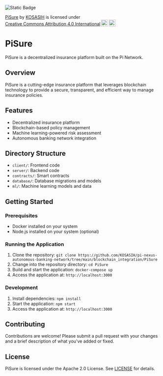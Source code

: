 ![Static Badge](https://img.shields.io/badge/%F0%9F%93%92-PiSure-blue)

<p xmlns:cc="http://creativecommons.org/ns#" xmlns:dct="http://purl.org/dc/terms/"><a property="dct:title" rel="cc:attributionURL" href="https://github.com/KOSASIH/pi-nexus-autonomous-banking-network/tree/main/blockchain_integration/PiSure">PiSure</a> by <a rel="cc:attributionURL dct:creator" property="cc:attributionName" href="https://www.linkedin.com/in/kosasih-81b46b5a">KOSASIH</a> is licensed under <a href="https://creativecommons.org/licenses/by/4.0/?ref=chooser-v1" target="_blank" rel="license noopener noreferrer" style="display:inline-block;">Creative Commons Attribution 4.0 International<img style="height:22px!important;margin-left:3px;vertical-align:text-bottom;" src="https://mirrors.creativecommons.org/presskit/icons/cc.svg?ref=chooser-v1" alt=""><img style="height:22px!important;margin-left:3px;vertical-align:text-bottom;" src="https://mirrors.creativecommons.org/presskit/icons/by.svg?ref=chooser-v1" alt=""></a></p>

# PiSure

PiSure is a decentralized insurance platform built on the Pi Network.

## Overview

PiSure is a cutting-edge insurance platform that leverages blockchain technology to provide a secure, transparent, and efficient way to manage insurance policies.

## Features

* Decentralized insurance platform
* Blockchain-based policy management
* Machine learning-powered risk assessment
* Autonomous banking network integration

## Directory Structure

* `client/`: Frontend code
* `server/`: Backend code
* `contracts/`: Smart contracts
* `database/`: Database migrations and models
* `ml/`: Machine learning models and data

## Getting Started

### Prerequisites

* Docker installed on your system
* Node.js installed on your system (optional)

### Running the Application

1. Clone the repository: `git clone https://github.com/KOSASIH/pi-nexus-autonomous-banking-network/tree/main/blockchain_integration/PiSure`
2. Change into the repository directory: `cd PiSure`
3. Build and start the application: `docker-compose up`
4. Access the application at: `http://localhost:3000`

### Development

1. Install dependencies: `npm install`
2. Start the application: `npm start`
3. Access the application at: `http://localhost:3000`

## Contributing

Contributions are welcome! Please submit a pull request with your changes and a brief description of what you've added or fixed.

## License

PiSure is licensed under the Apache 2.0 License. See [LICENSE](LICENSE) for details.

